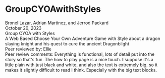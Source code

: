# GroupCYOAwithStyles

Bronel Lazar, Adrian Martinez, and Jerrod Packard
<br>
October 20, 2023
<br>
Group CYOA with Styles
<br>
A Web Based Choose Your Own Adventure Game with Style about a dragon slaying knight and his quest to cure the ancient Dragonblight
<br>
Peer reviewed by: Ellie
<br>
Peer review comments: Everything is functional, lots of detail put into the story so that's fun. The how to play page is a nice touch. I suppose it's a little plain with just black and white, and also the text is extremely big, so it makes it slightly difficult to read I think. Especially with the big text blocks.
